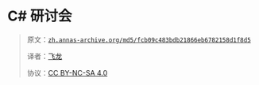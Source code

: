 # C# 研讨会

> 原文：[`zh.annas-archive.org/md5/fcb09c483bdb21866eb6782158d1f8d5`](https://zh.annas-archive.org/md5/fcb09c483bdb21866eb6782158d1f8d5)
> 
> 译者：[飞龙](https://github.com/wizardforcel)
> 
> 协议：[CC BY-NC-SA 4.0](http://creativecommons.org/licenses/by-nc-sa/4.0/)